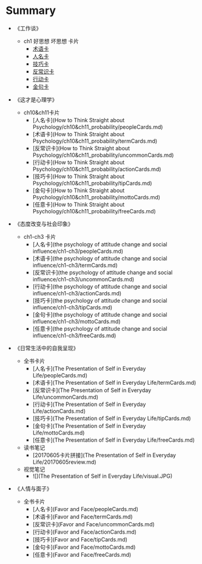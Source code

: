 # Summary

* 《工作谈》
	* ch1 好思想 坏思想 卡片
		* [术语卡](talkAboutWork_yang/ch1_thought/termCards.md)
		* [人名卡](talkAboutWork_yang/ch1_thought/peopleCards.md)
		* [技巧卡](talkAboutWork_yang/ch1_thought/tipCards.md)
		* [反常识卡](talkAboutWork_yang/ch1_thought/uncommonCards.md)
		* [行动卡](talkAboutWork_yang/ch1_thought/actionCards.md)
		* [金句卡](talkAboutWork_yang/ch1_thought/mottoCards.md)

* 《这才是心理学》
	* ch10&ch11卡片
		* [人名卡](How to Think Straight about Psychology/ch10&ch11_probability/peopleCards.md)
		* [术语卡](How to Think Straight about Psychology/ch10&ch11_probability/termCards.md)
		* [反常识卡](How to Think Straight about Psychology/ch10&ch11_probability/uncommonCards.md)
		* [行动卡](How to Think Straight about Psychology/ch10&ch11_probability/actionCards.md)
		* [技巧卡](How to Think Straight about Psychology/ch10&ch11_probability/tipCards.md)
		* [金句卡](How to Think Straight about Psychology/ch10&ch11_probability/mottoCards.md) 
		* [任意卡](How to Think Straight about Psychology/ch10&ch11_probability/freeCards.md) 

* 《态度改变与社会印象》
	* ch1-ch3 卡片
		* [人名卡](the psychology of attitude change and social influence/ch1-ch3/peopleCards.md)
		* [术语卡](the psychology of attitude change and social influence/ch1-ch3/termCards.md)
		* [反常识卡](the psychology of attitude change and social influence/ch1-ch3/uncommonCards.md)
		* [行动卡](the psychology of attitude change and social influence/ch1-ch3/actionCards.md)
		* [技巧卡](the psychology of attitude change and social influence/ch1-ch3/tipCards.md)
		* [金句卡](the psychology of attitude change and social influence/ch1-ch3/mottoCards.md) 
		* [任意卡](the psychology of attitude change and social influence/ch1-ch3/freeCards.md) 

* 《日常生活中的自我呈现》
	* 全书卡片
		* [人名卡](The Presentation of Self in Everyday Life/peopleCards.md)
		* [术语卡](The Presentation of Self in Everyday Life/termCards.md)
		* [反常识卡](The Presentation of Self in Everyday Life/uncommonCards.md)
		* [行动卡](The Presentation of Self in Everyday Life/actionCards.md)
		* [技巧卡](The Presentation of Self in Everyday Life/tipCards.md)
		* [金句卡](The Presentation of Self in Everyday Life/mottoCards.md) 
		* [任意卡](The Presentation of Self in Everyday Life/freeCards.md) 
	* 读书笔记
		* [20170605卡片拼接](The Presentation of Self in Everyday Life/20170605review.md)
	* 视觉笔记
		* ![](The Presentation of Self in Everyday Life/visual.JPG) 
	
* 《人情与面子》
 	* 全书卡片
		* [人名卡](Favor and Face/peopleCards.md)
		* [术语卡](Favor and Face/termCards.md)
		* [反常识卡](Favor and Face/uncommonCards.md)
		* [行动卡](Favor and Face/actionCards.md)
		* [技巧卡](Favor and Face/tipCards.md)
		* [金句卡](Favor and Face/mottoCards.md) 
		* [任意卡](Favor and Face/freeCards.md)